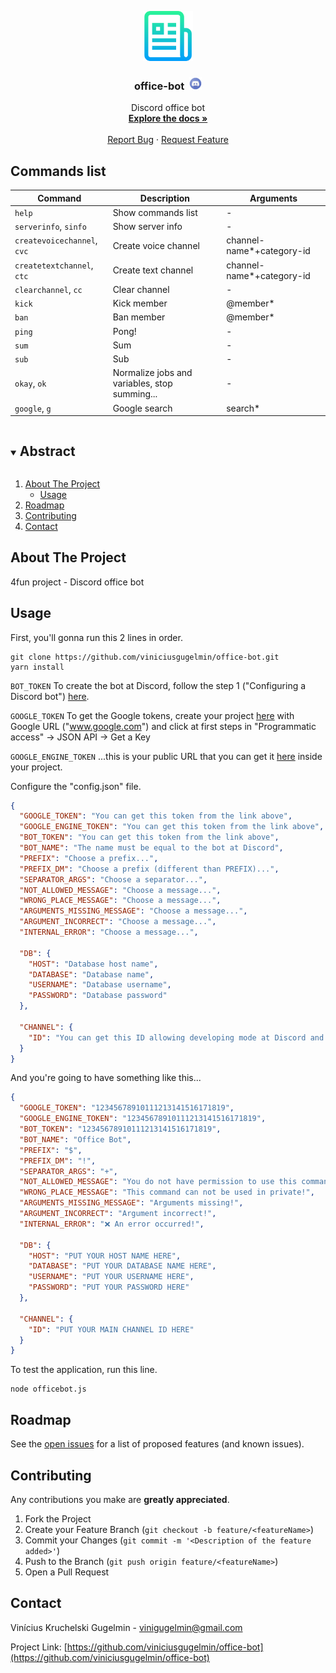<p align="center">
  <a href="https://github.com/viniciusgugelmin/office-bot">
    <img src="info/readme.png" alt="readme-logo" width="80" height="80">
  </a>

  <h3 align="center">
    office-bot&nbsp
    <img src="info/discord-logo.png" alt="discord-logo" width="20" height="20">
  </h3>
  <p align="center">
    Discord office bot
    <br />
    <a href="https://github.com/viniciusgugelmin/office-bot"><strong>Explore the docs »</strong></a>
    <br />
    <br />
    <!--
    <a href="https://github.com/viniciusgugelmin/office-bot">View Demo</a>
    ·
    -->
    <a href="https://github.com/viniciusgugelmin/office-bot/issues">Report Bug</a>
    ·
    <a href="https://github.com/viniciusgugelmin/office-bot/issues">Request Feature</a>
  </p>
</p>

## Commands list

| Command | Description | Arguments |
| ------- | ----------- | ------------------------ |
| `help` | Show commands list | - |
| `serverinfo`, `sinfo` | Show server info | - |
| `createvoicechannel`, `cvc` | Create voice channel | channel-name*+category-id |
| `createtextchannel`, `ctc` | Create text channel | channel-name*+category-id |
| `clearchannel`, `cc` | Clear channel | - |
| `kick` | Kick member | @member* |
| `ban` | Ban member | @member* |
| `ping` | Pong! | - |
| `sum` | Sum | - |
| `sub` | Sub | - |
| `okay`, `ok` | Normalize jobs and variables, stop summing... | - |
| `google`, `g` | Google search | search* |


<details open="open">
  <summary><h2 style="display: inline-block">Abstract</h2></summary>
  <ol>
    <li>
      <a href="#about-the-project">About The Project</a>
      <ul><li><a href="#usage">Usage</a></li></ul>
    </li>
    <li><a href="#roadmap">Roadmap</a></li>
    <li><a href="#contributing">Contributing</a></li>
    <li><a href="#contact">Contact</a></li>
  </ol>
</details>



## About The Project

4fun project - Discord office bot


## Usage

First, you'll gonna run this 2 lines in order.
```
git clone https://github.com/viniciusgugelmin/office-bot.git
yarn install
```

`BOT_TOKEN`
To create the bot at Discord, follow the step 1 ("Configuring a Discord bot") [here](https://www.digitalocean.com/community/tutorials/how-to-build-a-discord-bot-with-node-js).


`GOOGLE_TOKEN`
To get the Google tokens, create your project [here](https://cse.google.com/cse/all) with Google URL ("www.google.com") and click at first steps in "Programmatic access" -> JSON API -> Get a Key

`GOOGLE_ENGINE_TOKEN`
...this is your public URL that you can get it [here](https://cse.google.com/cse/all) inside your project.

Configure the "config.json" file.
```json
{
  "GOOGLE_TOKEN": "You can get this token from the link above",
  "GOOGLE_ENGINE_TOKEN": "You can get this token from the link above",
  "BOT_TOKEN": "You can get this token from the link above",
  "BOT_NAME": "The name must be equal to the bot at Discord",
  "PREFIX": "Choose a prefix...",
  "PREFIX_DM": "Choose a prefix (different than PREFIX)...",
  "SEPARATOR_ARGS": "Choose a separator...",
  "NOT_ALLOWED_MESSAGE": "Choose a message...",
  "WRONG_PLACE_MESSAGE": "Choose a message...",
  "ARGUMENTS_MISSING_MESSAGE": "Choose a message...",
  "ARGUMENT_INCORRECT": "Choose a message...",
  "INTERNAL_ERROR": "Choose a message...",

  "DB": {
    "HOST": "Database host name",
    "DATABASE": "Database name",
    "USERNAME": "Database username",
    "PASSWORD": "Database password"
  },

  "CHANNEL": {
    "ID": "You can get this ID allowing developing mode at Discord and selecting a channel with right click"
  }
}
```
And you're going to have something like this...
```json
{
  "GOOGLE_TOKEN": "12345678910111213141516171819",
  "GOOGLE_ENGINE_TOKEN": "12345678910111213141516171819",
  "BOT_TOKEN": "12345678910111213141516171819",
  "BOT_NAME": "Office Bot",
  "PREFIX": "$",
  "PREFIX_DM": "!",
  "SEPARATOR_ARGS": "+",
  "NOT_ALLOWED_MESSAGE": "You do not have permission to use this command!",
  "WRONG_PLACE_MESSAGE": "This command can not be used in private!",
  "ARGUMENTS_MISSING_MESSAGE": "Arguments missing!",
  "ARGUMENT_INCORRECT": "Argument incorrect!",
  "INTERNAL_ERROR": "❌ An error occurred!",

  "DB": {
    "HOST": "PUT YOUR HOST NAME HERE",
    "DATABASE": "PUT YOUR DATABASE NAME HERE",
    "USERNAME": "PUT YOUR USERNAME HERE",
    "PASSWORD": "PUT YOUR PASSWORD HERE"
  },

  "CHANNEL": {
    "ID": "PUT YOUR MAIN CHANNEL ID HERE"
  }
}
```

To test the application, run this line.
```
node officebot.js
```


## Roadmap

See the [open issues](https://github.com/viniciusgugelmin/office-bot/issues) for a list of proposed features (and known issues).



## Contributing

Any contributions you make are **greatly appreciated**.

1. Fork the Project
2. Create your Feature Branch (`git checkout -b feature/<featureName>`)
3. Commit your Changes (`git commit -m '<Description of the feature added>'`)
4. Push to the Branch (`git push origin feature/<featureName>`)
5. Open a Pull Request



## Contact

Vinícius Kruchelski Gugelmin - vinigugelmin@gmail.com

Project Link: [https://github.com/viniciusgugelmin/office-bot](https://github.com/viniciusgugelmin/office-bot)
